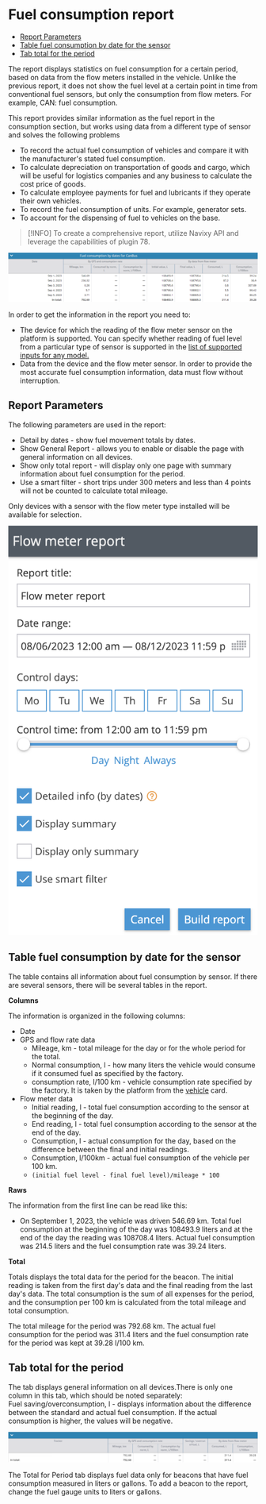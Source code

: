 # Fuel consumption report

- [Report Parameters](#report-parameters)
- [Table fuel consumption by date for the sensor](#table-fuel-consumption-by-date-for-the-sensor)
- [Tab total for the period](#tab-total-for-the-period)

The report displays statistics on fuel consumption for a certain period, based on data from the flow meters installed in the vehicle. Unlike the previous report, it does not show the fuel level at a certain point in time from conventional fuel sensors, but only the consumption from flow meters. For example, CAN: fuel consumption.

This report provides similar information as the fuel report in the consumption section, but works using data from a different type of sensor and solves the following problems 

- To record the actual fuel consumption of vehicles and compare it with the manufacturer's stated fuel consumption.
- To calculate depreciation on transportation of goods and cargo, which will be useful for logistics companies and any business to calculate the cost price of goods.
- To calculate employee payments for fuel and lubricants if they operate their own vehicles.
- To record the fuel consumption of units. For example, generator sets.
- To account for the dispensing of fuel to vehicles on the base.

> [!INFO]
> To create a comprehensive report, utilize Navixy API and leverage the capabilities of plugin 78.

![](attachments/image-20230905-093059.png)

In order to get the information in the report you need to:

- The device for which the reading of the flow meter sensor on the platform is supported. You can specify whether reading of fuel level from a particular type of sensor is supported in the [list of supported inputs for any model.](https://www.navixy.ru/devices/)
- Data from the device and the flow meter sensor. In order to provide the most accurate fuel consumption information, data must flow without interruption.

## Report Parameters

The following parameters are used in the report:

- Detail by dates - show fuel movement totals by dates.
- Show General Report - allows you to enable or disable the page with general information on all devices.
- Show only total report - will display only one page with summary information about fuel consumption for the period.
- Use a smart filter - short trips under 300 meters and less than 4 points will not be counted to calculate total mileage.

Only devices with a sensor with the flow meter type installed will be available for selection.

![](attachments/image-20230905-085021.png)

## Table fuel consumption by date for the sensor

The table contains all information about fuel consumption by sensor. If there are several sensors, there will be several tables in the report.

**Columns**

The information is organized in the following columns:

- Date
- GPS and flow rate data
  - Mileage, km - total mileage for the day or for the whole period for the total.
  - Normal consumption, l - how many liters the vehicle would consume if it consumed fuel as specified by the factory.
  - consumption rate, l/100 km - vehicle consumption rate specified by the factory. It is taken by the platform from the [vehicle](https://www.navixy.ru/docs/user/web-interface-docs/fleet/) card.
- Flow meter data
  - Initial reading, l - total fuel consumption according to the sensor at the beginning of the day.
  - End reading, l - total fuel consumption according to the sensor at the end of the day.
  - Consumption, l - actual consumption for the day, based on the difference between the final and initial readings.
  - Consumption, l/100km - actual fuel consumption of the vehicle per 100 km.
  - `(initial fuel level - final fuel level)/mileage * 100`

**Raws**

The information from the first line can be read like this:

- On September 1, 2023, the vehicle was driven 546.69 km. Total fuel consumption at the beginning of the day was 108493.9 liters and at the end of the day the reading was 108708.4 liters. Actual fuel consumption was 214.5 liters and the fuel consumption rate was 39.24 liters.

**Total**

Totals displays the total data for the period for the beacon. The initial reading is taken from the first day's data and the final reading from the last day's data. The total consumption is the sum of all expenses for the period, and the consumption per 100 km is calculated from the total mileage and total consumption.

The total mileage for the period was 792.68 km. The actual fuel consumption for the period was 311.4 liters and the fuel consumption rate for the period was kept at 39.28 l/100 km.

## Tab total for the period

The tab displays general information on all devices.There is only one column in this tab, which should be noted separately:  
Fuel saving/overconsumption, l - displays information about the difference between the standard and actual fuel consumption. If the actual consumption is higher, the values will be negative.

![](attachments/image-20230905-093548.png)

The Total for Period tab displays fuel data only for beacons that have fuel consumption measured in liters or gallons. To add a beacon to the report, change the fuel gauge units to liters or gallons.